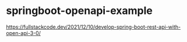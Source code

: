 # springboot-openapi-example

https://fullstackcode.dev/2021/12/10/develop-spring-boot-rest-api-with-open-api-3-0/
